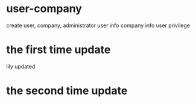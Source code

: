# user-company
create user, company, administrator
user info
company info
user privilege
# the first time update
lily updated
# the second time update
